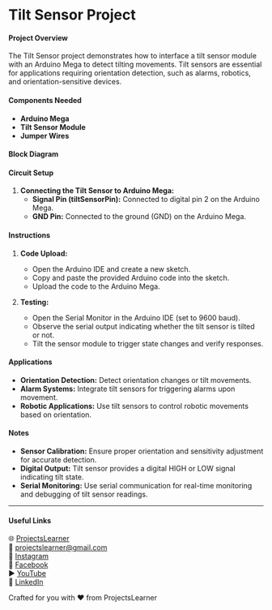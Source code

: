 # Tilt Sensor Project

#### Project Overview
The Tilt Sensor project demonstrates how to interface a tilt sensor module with an Arduino Mega to detect tilting movements. Tilt sensors are essential for applications requiring orientation detection, such as alarms, robotics, and orientation-sensitive devices.

#### Components Needed
- **Arduino Mega**
- **Tilt Sensor Module**
- **Jumper Wires**

#### Block Diagram

#### Circuit Setup
1. **Connecting the Tilt Sensor to Arduino Mega:**
   - **Signal Pin (tiltSensorPin):** Connected to digital pin 2 on the Arduino Mega.
   - **GND Pin:** Connected to the ground (GND) on the Arduino Mega.

#### Instructions
1. **Code Upload:**
   - Open the Arduino IDE and create a new sketch.
   - Copy and paste the provided Arduino code into the sketch.
   - Upload the code to the Arduino Mega.

2. **Testing:**
   - Open the Serial Monitor in the Arduino IDE (set to 9600 baud).
   - Observe the serial output indicating whether the tilt sensor is tilted or not.
   - Tilt the sensor module to trigger state changes and verify responses.

#### Applications
- **Orientation Detection:** Detect orientation changes or tilt movements.
- **Alarm Systems:** Integrate tilt sensors for triggering alarms upon movement.
- **Robotic Applications:** Use tilt sensors to control robotic movements based on orientation.

#### Notes
- **Sensor Calibration:** Ensure proper orientation and sensitivity adjustment for accurate detection.
- **Digital Output:** Tilt sensor provides a digital HIGH or LOW signal indicating tilt state.
- **Serial Monitoring:** Use serial communication for real-time monitoring and debugging of tilt sensor readings.

---

#### Useful Links
🌐 [ProjectsLearner](https://projectslearner.com/learn/arduino-mega-tilt-sensor)  
📧 [projectslearner@gmail.com](mailto:projectslearner@gmail.com)  
📸 [Instagram](https://www.instagram.com/projectslearner/)  
📘 [Facebook](https://www.facebook.com/projectslearner)  
▶️ [YouTube](https://www.youtube.com/@ProjectsLearner)  
📘 [LinkedIn](https://www.linkedin.com/in/projectslearner)

Crafted for you with ❤️ from ProjectsLearner